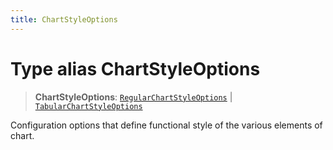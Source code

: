 ```yaml
---
title: ChartStyleOptions
---
```


# Type alias ChartStyleOptions

> **ChartStyleOptions**: [`RegularChartStyleOptions`](../../sdk-ui/type-aliases/type-alias.RegularChartStyleOptions.md) \| [`TabularChartStyleOptions`](../../sdk-ui/type-aliases/type-alias.TabularChartStyleOptions.md)

Configuration options that define functional style of the various elements of chart.
